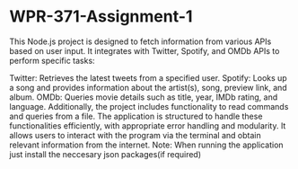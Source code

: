 # WPR-371-Assignment-1
This Node.js project is designed to fetch information from various APIs based on user input. It integrates with Twitter, Spotify, and OMDb APIs to perform specific tasks:

Twitter: Retrieves the latest tweets from a specified user.
Spotify: Looks up a song and provides information about the artist(s), song, preview link, and album.
OMDb: Queries movie details such as title, year, IMDb rating, and language.
Additionally, the project includes functionality to read commands and queries from a file. The application is structured to handle these functionalities efficiently, with appropriate error handling and modularity. It allows users to interact with the program via the terminal and obtain relevant information from the internet.
 Note: When running the application just install the neccesary json packages(if required)

